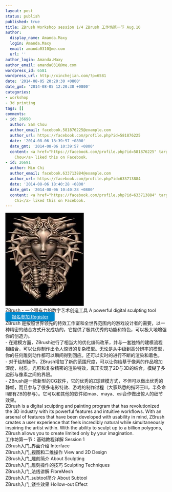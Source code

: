 ```yaml
---
layout: post
status: publish
published: true
title: ZBrush Workshop session 1/4 ZBrush 工作坊第一节 Aug.10
author:
  display_name: Amanda.Maxy
  login: Amanda.Maxy
  email: amanda0310@me.com
  url: ''
author_login: Amanda.Maxy
author_email: amanda0310@me.com
wordpress_id: 6581
wordpress_url: http://xinchejian.com/?p=6581
date: '2014-08-05 20:20:30 +0800'
date_gmt: '2014-08-05 12:20:30 +0800'
categories:
- workshop
- 3d printing
tags: []
comments:
- id: 26690
  author: Sam Chou
  author_email: facebook.581876225@example.com
  author_url: https://facebook.com/profile.php?id=581876225
  date: '2014-08-06 18:39:57 +0800'
  date_gmt: '2014-08-06 10:39:57 +0800'
  content: <a href="https://facebook.com/profile.php?id=581876225" target="_blank">Sam
    Chou</a> liked this on Facebook.
- id: 26691
  author: Min Chi
  author_email: facebook.633713884@example.com
  author_url: https://facebook.com/profile.php?id=633713884
  date: '2014-08-06 18:40:28 +0800'
  date_gmt: '2014-08-06 10:40:28 +0800'
  content: <a href="https://facebook.com/profile.php?id=633713884" target="_blank">Min
    Chi</a> liked this on Facebook.
---
```

<p><a href="/uploads/2014/08/z1.jpg"><img src="/uploads/2014/08/z1-245x290.jpg" alt="z1" width="245" height="290" class="aligncenter size-thumbnail wp-image-6582" /></a><br />
ZBrush - 一个强有力的数字艺术创造工具  A powerful digital sculpting tool<br />
<a style="background-color:#0088CC;color:white;border-radius:4px;cursor:pointer;font-size:14px;padding:6px 20px;" href="http://www.huodongxing.com/go/xcjzb1" target="_blank" title="立即报名">报名参加 Register</a><br />
ZBrush 是按照世界领先的特效工作室和全世界范围内的游戏设计者的需要，以一种精密的结合方式开发成功的，它提供了极其优秀的功能和特色，可以极大地增强你的创造力。<br />
- 在建模方面，ZBrush进行了相当大的优化编码改革，并与一套独特的建模流程相结合，可以让你制作出令人惊讶的复杂模型。无论是从中级到高分辨率的模型，你的任何雕刻动作都可以瞬间得到回应。还可以实时的进行不断的渲染和着色。<br />
- 对于绘制操作，ZBrush增加了新的范围尺度，可以让你给基于像素的作品增加深度，材质，光照和复杂精密的渲染特效，真正实现了2D与3D的结合，模糊了多边形与像素之间的界限。<br />
- ZBrush是一款新型的CG软件，它的优秀的Z球建模方式，不但可以做出优秀的静帧，而且参与了很多电影特效、游戏的制作过程（大家熟悉的指环王III，半条命II都有ZB的参与）。它可以和其他的软件如max、maya、xsi合作做出惊人的细节效果。<br />
ZBrush is a digital sculpting and painting program that has revolutionized the 3D industry with its powerful features and intuitive workflows. With an arsenal of features that have been developed with usability in mind, ZBrush creates a user experience that feels incredibly natural while simultaneously inspiring the artist within. With the ability to sculpt up to a billion polygons, ZBrush allows you to create limited only by your imagination.<br />
工作坊第一节：基础教程详解 Session 1<br />
ZBrush入门_界面介绍  Interface<br />
ZBrush入门_视图和二维操作 View and 2D Design<br />
ZBrush入门_雕刻简介 About Sculpting<br />
ZBrush入门_雕刻操作的技巧 Sculpting Techniques<br />
ZBrush入门_法线讲解 FibreMesh<br />
ZBrush入门_subtool简介 About Subtool<br />
ZBrush入门_镂空效果 Hollow-out Effect</p>
